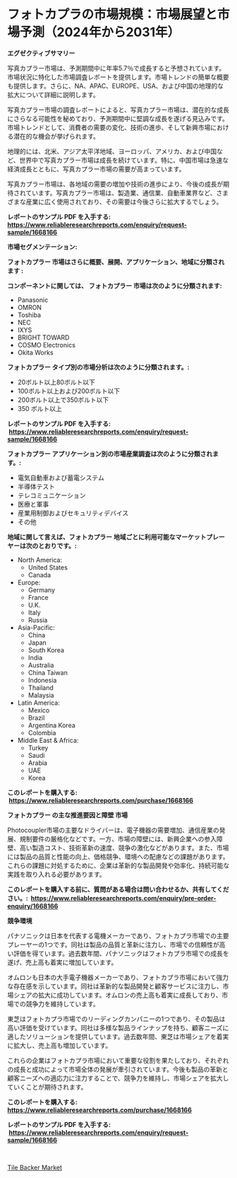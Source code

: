 <p><h1>フォトカプラの市場規模：市場展望と市場予測（2024年から2031年）</h1></p><p><strong>エグゼクティブサマリー</strong></p>
<p><p>写真カプラー市場は、予測期間中に年率5.7％で成長すると予想されています。市場状況に特化した市場調査レポートを提供します。市場トレンドの簡単な概要も提供します。さらに、NA、APAC、EUROPE、USA、および中国の地理的な拡大について詳細に説明します。</p><p>写真カプラー市場の調査レポートによると、写真カプラー市場は、潜在的な成長にさらなる可能性を秘めており、予測期間中に堅調な成長を遂げる見込みです。市場トレンドとして、消費者の需要の変化、技術の進歩、そして新興市場における潜在的な機会が挙げられます。</p><p>地理的には、北米、アジア太平洋地域、ヨーロッパ、アメリカ、および中国など、世界中で写真カプラー市場は成長を続けています。特に、中国市場は急速な経済成長とともに、写真カプラー市場の需要が高まっています。</p><p>写真カプラー市場は、各地域の需要の増加や技術の進歩により、今後の成長が期待されています。写真カプラー市場は、製造業、通信業、自動車業界など、さまざまな産業に広く使用されており、その需要は今後さらに拡大するでしょう。</p></p>
<p><strong>レポートのサンプル PDF を入手する: <a href="https://www.reliableresearchreports.com/enquiry/request-sample/1668166">https://www.reliableresearchreports.com/enquiry/request-sample/1668166</a></strong></p>
<p><strong>市場セグメンテーション:</strong></p>
<p><strong> フォトカプラー 市場はさらに概要、展開、アプリケーション、地域に分類されます :</strong></p>
<p><strong>コンポーネントに関しては、 フォトカプラー 市場は次のように分類されます: &nbsp;</strong></p>
<p><ul><li>Panasonic</li><li>OMRON</li><li>Toshiba</li><li>NEC</li><li>IXYS</li><li>BRIGHT TOWARD</li><li>COSMO Electronics</li><li>Okita Works</li></ul></p>
<p><strong> フォトカプラー タイプ別の市場分析は次のように分類されます。:</strong></p>
<p><ul><li>20ボルト以上80ボルト以下</li><li>100ボルト以上および200ボルト以下</li><li>200ボルト以上で350ボルト以下</li><li>350 ボルト以上</li></ul></p>
<p><strong>レポートのサンプル PDF を入手する: &nbsp;<a href="https://www.reliableresearchreports.com/enquiry/request-sample/1668166">https://www.reliableresearchreports.com/enquiry/request-sample/1668166</a></strong></p>
<p><strong> フォトカプラー アプリケーション別の市場産業調査は次のように分類されます。:</strong></p>
<p><ul><li>電気自動車および蓄電システム</li><li>半導体テスト</li><li>テレコミュニケーション</li><li>医療と軍事</li><li>産業用制御およびセキュリティデバイス</li><li>その他</li></ul></p>
<p><strong>地域に関して言えば、フォトカプラー 地域ごとに利用可能なマーケットプレーヤーは次のとおりです。:</strong></p>
<p><ul>
    <li>
        North America:
        <ul>
            <li>United States</li>
            <li>Canada</li>
        </ul>
    </li>
    <li>
        Europe:
        <ul>
            <li>Germany</li>
            <li>France</li>
            <li>U.K.</li>
            <li>Italy</li>
            <li>Russia</li>
        </ul>
    </li>
    <li>
        Asia-Pacific:
        <ul>
            <li>China</li>
            <li>Japan</li>
            <li>South Korea</li>
            <li>India</li>
            <li>Australia</li>
            <li>China Taiwan</li>
            <li>Indonesia</li>
            <li>Thailand</li>
            <li>Malaysia</li>
        </ul>
    </li>
    <li>
        Latin America:
        <ul>
            <li>Mexico</li>
            <li>Brazil</li>
            <li>Argentina Korea</li>
            <li>Colombia</li>
        </ul>
    </li>
    <li>
        Middle East & Africa:
        <ul>
            <li>Turkey</li>
            <li>Saudi</li>
            <li>Arabia</li>
            <li>UAE</li>
            <li>Korea</li>
        </ul>
    </li>
    </ul></p>
<p><strong>このレポートを購入する: &nbsp;<a href="https://www.reliableresearchreports.com/purchase/1668166">https://www.reliableresearchreports.com/purchase/1668166</a></strong></p>
<p><strong>フォトカプラー の主な推進要因と障壁 市場</strong></p>
<p><p>Photocoupler市場の主要なドライバーは、電子機器の需要増加、通信産業の発展、規制要件の厳格化などです。一方、市場の障壁には、新興企業への参入障壁、高い製造コスト、技術革新の速度、競争の激化などがあります。また、市場には製品の品質と性能の向上、価格競争、環境への配慮などの課題があります。これらの課題に対処するために、企業は革新的な製品開発や効率化、持続可能な実践を取り入れる必要があります。</p></p>
<p><strong>このレポートを購入する前に、質問がある場合は問い合わせるか、共有してください。:&nbsp; <a href="https://www.reliableresearchreports.com/enquiry/pre-order-enquiry/1668166">https://www.reliableresearchreports.com/enquiry/pre-order-enquiry/1668166</a></strong></p>
<p><strong>競争環境</strong></p>
<p><p>パナソニックは日本を代表する電機メーカーであり、フォトカプラ市場での主要プレーヤーの1つです。同社は製品の品質と革新に注力し、市場での信頼性が高い評価を得ています。過去数年間、パナソニックはフォトカプラ市場での成長を遂げ、売上高も着実に増加しています。</p><p>オムロンも日本の大手電子機器メーカーであり、フォトカプラ市場において強力な存在感を示しています。同社は革新的な製品開発と顧客サービスに注力し、市場シェアの拡大に成功しています。オムロンの売上高も着実に成長しており、市場での競争力を維持しています。</p><p>東芝はフォトカプラ市場でのリーディングカンパニーの1つであり、その製品は高い評価を受けています。同社は多様な製品ラインナップを持ち、顧客ニーズに適したソリューションを提供しています。過去数年間、東芝は市場シェアを着実に拡大し、売上高も増加しています。</p><p>これらの企業はフォトカプラ市場において重要な役割を果たしており、それぞれの成長と成功によって市場全体の発展が牽引されています。今後も製品の革新と顧客ニーズへの適応力に注力することで、競争力を維持し、市場シェアを拡大していくことが期待されます。</p></p>
<p><strong>このレポートを購入する: &nbsp; <a href="https://www.reliableresearchreports.com/purchase/1668166">https://www.reliableresearchreports.com/purchase/1668166</a></strong></p>
<p><strong>レポートのサンプル PDF を入手する: &nbsp;<a href="https://www.reliableresearchreports.com/enquiry/request-sample/1668166">https://www.reliableresearchreports.com/enquiry/request-sample/1668166</a></strong><strong></strong></p>
<p>&nbsp;</p>
<p><p><a href="https://woozy-pyroraptor-a1f.notion.site/Tile-Backer-Market-Share-Market-New-Trends-Analysis-Report-By-Type-By-Application-By-End-use-By-f99fd6d9c9dc48338aa4f9c677b65c7d">Tile Backer Market</a></p></p>